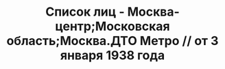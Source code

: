 ---
title: Список лиц - Москва-центр;Московская область;Москва.ДТО Метро // от 3 января
  1938 года
description: РГАСПИ, ф.17, оп.171, дело 414, лист 1
images:
- /disk/pictures/v06/17-171-414-001.jpg
- /disk/pictures/v06/17-171-414-002.jpg
- /disk/pictures/v06/17-171-414-003.jpg
- /disk/pictures/v06/17-171-414-004.jpg
- /disk/pictures/v06/17-171-414-005.jpg
- /disk/pictures/v06/17-171-414-006.jpg
---